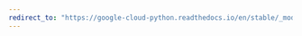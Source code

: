 ```yaml
---
redirect_to: "https://google-cloud-python.readthedocs.io/en/stable/_modules/google/cloud/monitoring/query.html"
---
```

